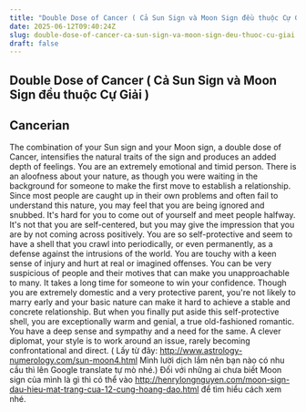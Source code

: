 ```yaml
---
title: "Double Dose of Cancer ( Cả Sun Sign và Moon Sign đều thuộc Cự Giải )"
date: 2025-06-12T09:40:24Z
slug: double-dose-of-cancer-ca-sun-sign-va-moon-sign-deu-thuoc-cu-giai
draft: false
---
```


## Double Dose of Cancer ( Cả Sun Sign và Moon Sign đều thuộc Cự Giải )

## Cancerian

The combination of your Sun sign and your Moon sign, a double dose of Cancer, intensifies the natural traits of the sign and produces an added depth of feelings. You are an extremely emotional and timid person. There is an aloofness about your nature, as though you were waiting in the background for someone to make the first move to establish a relationship. Since most people are caught up in their own problems and often fail to understand this nature, you may feel that you are being ignored and snubbed. It's hard for you to come out of yourself and meet people halfway. It's not that you are self-centered, but you may give the impression that you are by not coming across positively. You are so self-protective and seem to have a shell that you crawl into periodically, or even permanently, as a defense against the intrusions of the world. You are touchy with a keen sense of injury and hurt at real or imagined offenses. You can be very suspicious of people and their motives that can make you unapproachable to many. It takes a long time for someone to win your confidence. Though you are extremely domestic and a very protective parent, you're not likely to marry early and your basic nature can make it hard to achieve a stable and concrete relationship. But when you finally put aside this self-protective shell, you are exceptionally warm and genial, a true old-fashioned romantic. You have a deep sense and sympathy and a need for the same. A clever diplomat, your style is to work around an issue, rarely becoming confrontational and direct.
( Lấy từ đây: http://www.astrology-numerology.com/sun-moon4.html Mình lười dịch lắm nên bạn nào có nhu cầu thì lên Google translate tự mò nhé.)
Đối với những ai chưa biết Moon sign của mình là gì thì có thể vào http://henrylongnguyen.com/moon-sign-dau-hieu-mat-trang-cua-12-cung-hoang-dao.html để tìm hiểu cách xem nhé.
